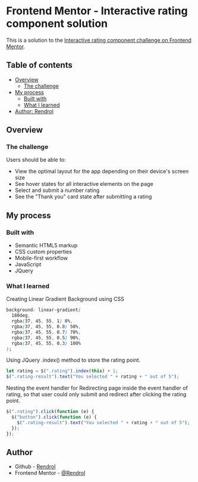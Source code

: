 # Frontend Mentor - Interactive rating component solution

This is a solution to the [Interactive rating component challenge on Frontend Mentor](https://www.frontendmentor.io/challenges/interactive-rating-component-koxpeBUmI).

## Table of contents

- [Overview](#overview)
  - [The challenge](#the-challenge)
- [My process](#my-process)
  - [Built with](#built-with)
  - [What I learned](#what-i-learned)
- [Author: Rendrol](#author)

## Overview

### The challenge

Users should be able to:

- View the optimal layout for the app depending on their device's screen size
- See hover states for all interactive elements on the page
- Select and submit a number rating
- See the "Thank you" card state after submitting a rating

## My process

### Built with

- Semantic HTML5 markup
- CSS custom properties
- Mobile-first workflow
- JavaScript
- JQuery

### What I learned

Creating Linear Gradient Background using CSS

```css
background: linear-gradient(
  180deg,
  rgba(37, 45, 55, 1) 0%,
  rgba(37, 45, 55, 0.8) 50%,
  rgba(37, 45, 55, 0.7) 70%,
  rgba(37, 45, 55, 0.5) 90%,
  rgba(37, 45, 55, 0.3) 100%
);
```

Using JQuery .index() method to store the rating point.

```js
let rating = $(".rating").index(this) + 1;
$(".rating-result").text("You selected " + rating + " out of 5");
```

Nesting the event handler for Redirecting page inside the event handler of rating, so that user could only submit and redirect after clicking the rating point.

```js
$(".rating").click(function (e) {
  $("button").click(function (e) {
    $(".rating-result").text("You selected " + rating + " out of 5");
  });
});
```

## Author

- Github - [Rendrol](https://github.com/Rendrol)
- Frontend Mentor - [@Rendrol](https://www.frontendmentor.io/profile/Rendrol)
